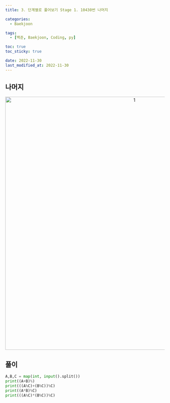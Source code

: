 ```yaml
---
title: 3. 단계별로 풀어보기 Stage 1. 10430번 나머지

categories: 
  - Baekjoon

tags:
  - [백준, Baekjoon, Coding, py]

toc: true
toc_sticky: true

date: 2022-11-30
last_modified_at: 2022-11-30
---
```

## 나머지

<p align="center">
<img width="800" alt="1" src="https://user-images.githubusercontent.com/111734605/204690546-f4fb8e81-83d6-403a-ad2e-971e2fc2930a.png">
</p>

## 풀이
```python
A,B,C = map(int, input().split())
print((A+B)%)
print(((A%C)+(B%C))%C)
print((A*B)%C)
print(((A%C)*(B%C))%C)
```

